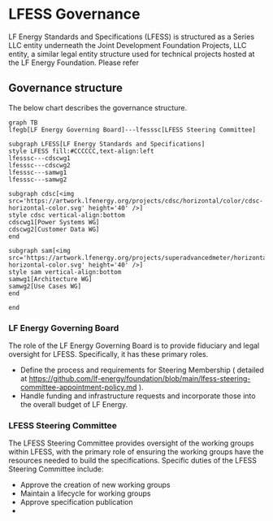 # LFESS Governance

LF Energy Standards and Specifications (LFESS) is structured as a Series LLC entity underneath the Joint Development Foundation Projects, LLC entity, a similar legal entity structure used for technical projects hosted at the LF Energy Foundation. Please refer

## Governance structure

The below chart describes the governance structure.

```mermaid
graph TB
lfegb[LF Energy Governing Board]---lfesssc[LFESS Steering Committee]

subgraph LFESS[LF Energy Standards and Specifications]
style LFESS fill:#CCCCCC,text-align:left
lfesssc---cdscwg1
lfesssc---cdscwg2
lfesssc---samwg1
lfesssc---samwg2

subgraph cdsc[<img src='https://artwork.lfenergy.org/projects/cdsc/horizontal/color/cdsc-horizontal-color.svg' height='40' />]
style cdsc vertical-align:bottom
cdscwg1[Power Systems WG]
cdscwg2[Customer Data WG]
end

subgraph sam[<img src='https://artwork.lfenergy.org/projects/superadvancedmeter/horizontal/color/superadvancedmeter-horizontal-color.svg' height='40' />]
style sam vertical-align:bottom
samwg1[Architecture WG]
samwg2[Use Cases WG]
end

end
```

### LF Energy Governing Board

The role of the LF Energy Governing Board is to provide fiduciary and legal oversight for LFESS. Specifically, it has these primary roles.

- Define the process and requirements for Steering Membership ( detailed at https://github.com/lf-energy/foundation/blob/main/lfess-steering-committee-appointment-policy.md ).
- Handle funding and infrastructure requests and incorporate those into the overall budget of LF Energy.

### LFESS Steering Committee

The LFESS Steering Committee provides oversight of the working groups within LFESS, with the primary role of ensuring the working groups have the resources needed to build the specifications. Specific duties of the LFESS Steering Committee include:

- Approve the creation of new working groups
- Maintain a lifecycle for working groups
- Approve specification publication
- 
